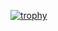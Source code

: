 [![trophy](https://github-profile-trophy.vercel.app/guettawin)](https://github.com/ryo-ma/github-profile-trophy)
